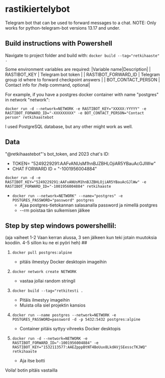 # rastikiertelybot

Telegram bot that can be used to forward messages to a chat.
NOTE: Only works for python-telegram-bot versions 13.17 and under.

## Build instructions with Powershell

Navigate to project folder and build with:
`docker build --tag="retkihaaste" .`


Some environment variables are required:
|Variable name|Description|
| RASTIBOT_KEY | Telegram bot token |
| RASTIBOT_FORWARD_ID | Telegram group id where to forward checkpoint answers |
| BOT_CONTACT_PERSON | Contact info for /help command, optional|

For example, if you have a postgres docker container with name "postgres" in network "network": 

`docker run -d --network=NETWORK -e RASTIBOT_KEY="XXXXX:YYYYY" -e RASTIBOT_FORWARD_ID="-XXXXXXXXX" -e BOT_CONTACT_PERSON="Contact person" retkihaastebot`

I used PostgreSQL database, but any other might work as well.

## Data

"@retkihaastebot"'s bot_token, and 2023 chat's ID:
- TOKEN= "5249229291:AAFvANUsM1hnBJZBHLOjiAR5YBauAcGJlWw"
- CHAT FORWARD ID = "-1001956004884" 

`docker run -d -e RASTIBOT_KEY="5249229291:AAFvANUsM1hnBJZBHLOjiAR5YBauAcGJlWw" -e RASTIBOT_FORWARD_ID="-1001956004884" retkihaaste`


* `docker run --network=NETWORK" --name="postgres" -e POSTGRES_PASSWORD="password" postgres`
	- Ajaa postgres-tietokannan salasanalla password ja nimellä postgres
	- --rm poistaa tän sulkemisen jälkee


## Step by step windows powershellil: 
(aja vaiheet 1-2 Vaan kerran alussa, 3 sen jälkeen kun teki jotain muutoksia koodiin. 4-5 sillon ku ne ei pyöri heh) ##
 
1. `docker pull postgres:alpine` 
	- pitäis ilmestyy Docker desktopin imageihin
	
2. `docker network create NETWORK` 
	- vastaa jollai random stringil
		
3. `docker build --tag="retkitesti .`
	- Pitäis ilmestyy imageihin
	- Muista olla siel projektin kansios
	
4. `docker run --name postgres --network=NETWORK -e POSTGRES_PASSWORD=password -d -p 5432:5432 postgres:alpine`
	- Container pitäis syttyy vihreeks Docker desktopis
	
5. `docker run -d --network=NETWORK -e RASTIBOT_FORWARD_ID="-1001956004884" -e RASTIBOT_KEY="1532113577:AAEZpppBtNT4BoUux8LkdAVjSEesscTKJWQ" retkihaaste`
	- Aja itse botti

Voila! botin pitäis vastailla



